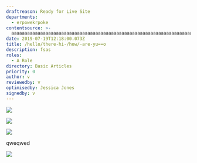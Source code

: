 ```yaml
---
draftreason: Ready for Live Site
departments:
  - erpowekrpoke
contentsource: >-
  aaaaaaaaaaaaaaaaaaaaaaaaaaaaaaaaaaaaaaaaaaaaaaaaaaaaaaaaaaaaaaaaaaaaaaaaaaaaaaaaaaaaaaaaaaaaaaaaaaaaaaaaaaaaaaaaaaaaaaaaaaaaaaaaaaaaaaaaaaaaaaaaaaaaaaaaaaaaaaaa
date: 2019-07-19T12:18:00.073Z
title: /hello/there-hi-/how/-are-yu==o
description: fsas
roles:
  - A Role
directory: Basic Articles
priority: 0
author: v
reviewedby: v
optimisedby: Jessica Jones
signedby: v
---
```

![](assets/tulips.jpg)

![](assets/screenshot-2020-03-04-at-10.27.39.png)

![](assets/screenshot-2020-03-04-at-10.27.39.png)

qweqwed

![](/assets/city.jpg)